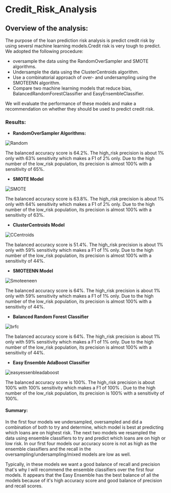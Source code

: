 # Credit_Risk_Analysis
## Overview of the analysis: 
The purpose of the loan prediction risk analysis is predict credit risk by using seversl machine learning models.Credit risk is very tough to predict.  
We adopted the following procedure:

* oversample the data using the RandomOverSampler and SMOTE algorithms.
* Undersample the data using the ClusterCentroids algorithm.
* Use a combinatorial approach of over- and undersampling using the SMOTEENN algorithm.
* Compare two machine learning models that reduce bias, BalancedRandomForestClassifier and EasyEnsembleClassifier.

We will evaluate the performance of these models and make a recommendation on whether they should be used to predict credit risk.

### Results:
* **RandomOverSampler Algorithms:** 

![Random](https://user-images.githubusercontent.com/90277142/149684055-01e42249-5fcf-4319-abe5-811638fba5a5.png)

 The balanced accuracy score is 64.2%.
 The high_risk precision is about 1% only with 63% sensitivity which makes a F1 of 2% only.
 Due to the high number of the low_risk population, its precision is almost 100% with a sensitivity of 65%.
 
 * **SMOTE Model**
 
![SMOTE](https://user-images.githubusercontent.com/90277142/149684772-7f0da47b-a7d9-4c88-9ef9-fae8c85e123c.png)

 The balanced accuracy score is 63.8%.
 The high_risk precision is about 1% only with 64% sensitivity which makes a F1 of 2% only.
 Due to the high number of the low_risk population, its precision is almost 100% with a sensitivity of 63%.
 
 * **ClusterCentroids Model**

![CCentroids](https://user-images.githubusercontent.com/90277142/149685165-aa701050-e2ea-43a5-b9c5-c67708b1ebe4.png)

 The balanced accuracy score is 51.4%.
 The high_risk precision is about 1% only with 59% sensitivity which makes a F1 of 1% only.
 Due to the high number of the low_risk population, its precision is almost 100% with a sensitivity of 44%.
 
 * **SMOTEENN Model**

![Smoteeneen](https://user-images.githubusercontent.com/90277142/149686491-130582fe-e806-4e6b-bb05-811499795466.png)

 The balanced accuracy score is 64%.
 The high_risk precision is about 1% only with 59% sensitivity which makes a F1 of 1% only.
 Due to the high number of the low_risk population, its precision is almost 100% with a sensitivity of 44%.
 
 * **Balanced Random Forest Classifier**

![brfc](https://user-images.githubusercontent.com/90277142/149686199-1dc48d16-22ac-41c1-bc68-0b5bc9fdaaf4.png)

 The balanced accuracy score is 64%.
 The high_risk precision is about 1% only with 59% sensitivity which makes a F1 of 1% only.
 Due to the high number of the low_risk population, its precision is almost 100% with a sensitivity of 44%.
 
 * **Easy Ensemble AdaBoost Classifier**
 
 ![easyessenbleadaboost](https://user-images.githubusercontent.com/90277142/149686432-7de967f6-edd5-46c5-9bea-f6fc14e8d838.png)

 The balanced accuracy score is 100%.
 The high_risk precision is about 100%  with 100% sensitivity which makes a F1 of 100% .
 Due to the high number of the low_risk population, its precision is 100% with a sensitivity of 100%.
 
#### Summary:
In the first four models we undersampled, oversampled and did a combination of both to try and determine, which model is best at predicting which loans are on highest risk. The next two models we resampled the data using ensemble classifiers to try and predict which loans are on high or low risk. In our first four models our accuracy score is not as high as the ensemble classifiers and the recall in the oversampling/undersampling/mixed models are low as well.

Typically, in these models we want a good balance of recall and precision that's why I  will recommend the ensemble classifiers over the first four models. It appears that the Easy Ensemble has the best balance of all the models because of it's high accuracy score and good balance of precision and recall scores.
